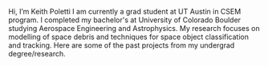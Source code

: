 Hi, I’m Keith Poletti 
I am currently a grad student at UT Austin in CSEM program. I completed my bachelor's at University of Colorado Boulder studying Aerospace Engineering and Astrophysics.
My research focuses on modelling of space debris and techniques for space object classification and tracking.
Here are some of the past projects from my undergrad degree/research.

<!---
KPoletti/KPoletti is a ✨ special ✨ repository because its `README.md` (this file) appears on your GitHub profile.
You can click the Preview link to take a look at your changes.
--->
